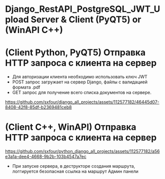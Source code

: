 # Django_RestAPI_PostgreSQL_JWT_Upload Server & Client (PyQT5) or (WinAPI C++)
# (Client Python, PyQT5) Отправка HTTP запроса с клиента на сервер
- Для авторизации клиента необходимо использовать ключ JWT
- POST запрос загружает на сервер Django, файлы с валидацией формата .pdf
- GET запрос для получение всего списка документов на сервере.

  
https://github.com/sxfour/django_all_projects/assets/112577182/46445d07-8408-42f8-85df-b2369481ceb8

# (Client C++, WinAPI) Отправка HTTP запроса с клиента на сервер
https://github.com/sxfour/python_django_all_projects/assets/112577182/a56e3a1a-dee4-4668-9b2b-103b4547a7ec

- При запуске сервера, в деструкторе создания маршрута, логгируется безопасная ссылка на маршрут Админ панели
